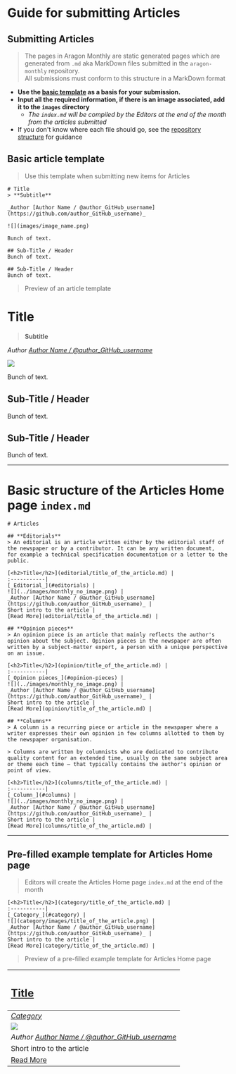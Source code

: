 # Guide for submitting Articles

## Submitting Articles
> The pages in Aragon Monthly are static generated pages which are generated from `.md` aka MarkDown files submitted in the `aragon-monthly` repository.  
> All submissions must conform to this structure in a MarkDown format

- **Use the [basic template](#basic-article-template) as a basis for your submission.**
- **Input all the required information, if there is an image associated, add it to the `images` directory**
    - _The `index.md` will be compiled by the Editors at the end of the month from the articles submitted_
- If you don't know where each file should go, see the [repository structure](repository_structure.md) for guidance

## Basic article template
> Use this template when submitting new items for Articles  

```
# Title
> **Subtitle**

_Author [Author Name / @author_GitHub_username](https://github.com/author_GitHub_username)_

![](images/image_name.png)

Bunch of text.

## Sub-Title / Header
Bunch of text.

## Sub-Title / Header
Bunch of text.
```

> Preview of an article template

# Title
> **Subtitle**

_Author [Author Name / @author_GitHub_username](https://github.com/author_GitHub_username)_

![](../images/monthly_no_image.png)

Bunch of text.

## Sub-Title / Header
Bunch of text.

## Sub-Title / Header
Bunch of text.

___
# Basic structure of the Articles Home page `index.md`
```
# Articles

## **Editorials**
> An editorial is an article written either by the editorial staff of the newspaper or by a contributor. It can be any written document,  for example a technical specification documentation or a letter to the public.

[<h2>Title</h2>](editorial/title_of_the_article.md) |
:-----------|
[_Editorial_](#editorials) |
![](../images/monthly_no_image.png) |
_Author [Author Name / @author_GitHub_username](https://github.com/author_GitHub_username)_ |
Short intro to the article |
[Read More](editorial/title_of_the_article.md) |

## **Opinion pieces**
> An opinion piece is an article that mainly reflects the author's opinion about the subject. Opinion pieces in the newspaper are often written by a subject-matter expert, a person with a unique perspective on an issue.

[<h2>Title</h2>](opinion/title_of_the_article.md) |
:-----------|
[_Opinion pieces_](#opinion-pieces) |
![](../images/monthly_no_image.png) |
_Author [Author Name / @author_GitHub_username](https://github.com/author_GitHub_username)_ |
Short intro to the article |
[Read More](opinion/title_of_the_article.md) |

## **Columns**
> A column is a recurring piece or article in the newspaper where a writer expresses their own opinion in few columns allotted to them by the newspaper organisation.

> Columns are written by columnists who are dedicated to contribute quality content for an extended time, usually on the same subject area or theme each time – that typically contains the author's opinion or point of view.

[<h2>Title</h2>](columns/title_of_the_article.md) |
:-----------|
[_Column_](#columns) |
![](../images/monthly_no_image.png) |
_Author [Author Name / @author_GitHub_username](https://github.com/author_GitHub_username)_ |
Short intro to the article |
[Read More](columns/title_of_the_article.md) |
```
___
## Pre-filled example template for Articles Home page
> Editors will create the Articles Home page `index.md` at the end of the month
```
[<h2>Title</h2>](category/title_of_the_article.md) |
:-----------|
[_Category_](#category) |
![](category/images/title_of_the_article.png) |
_Author [Author Name / @author_GitHub_username](https://github.com/author_GitHub_username)_ |
Short intro to the article |
[Read More](category/title_of_the_article.md) |
```

> Preview of a pre-filled example template for Articles Home page

[<h2>Title</h2>](category/title_of_the_article.md) |
:-----------|
[_Category_](#category) |
![](../images/monthly_no_image.png) |
_Author [Author Name / @author_GitHub_username](https://github.com/author_GitHub_username)_ |
Short intro to the article |
[Read More](category/title_of_the_article.md) |
